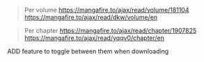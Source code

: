 > Per volume
https://mangafire.to/ajax/read/volume/181104
https://mangafire.to/ajax/read/dkw/volume/en

> Per chapter
https://mangafire.to/ajax/read/chapter/1907825
https://mangafire.to/ajax/read/yqqv0/chapter/en

ADD feature to toggle between them when downloading